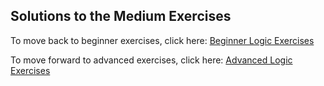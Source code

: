 ## Solutions to the Medium Exercises


To move back to beginner exercises, click here: [Beginner Logic Exercises](https://github.com/UMdecisionsupport/DecisionSupport2023/blob/main/Logic/Beginner.md)

To move forward to advanced exercises, click here: [Advanced Logic Exercises](https://github.com/UMdecisionsupport/DecisionSupport2023/blob/main/Logic/Advanced.md)
